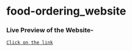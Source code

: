 # food-ordering_website
### Live Preview of the Website-

[`Click on the link`](https://smanika.github.io/food-ordering_website/)

